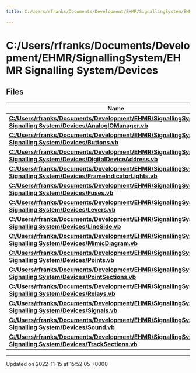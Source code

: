 ```yaml
---
title: C:/Users/rfranks/Documents/Development/EHMR/SignallingSystem/EHMR Signalling System/Devices

---
```


# C:/Users/rfranks/Documents/Development/EHMR/SignallingSystem/EHMR Signalling System/Devices



## Files

| Name           |
| -------------- |
| **[C:/Users/rfranks/Documents/Development/EHMR/SignallingSystem/EHMR Signalling System/Devices/AnalogIOManager.vb](/SignallingSystem-doc/vb/Files/AnalogIOManager_8vb/#file-analogiomanager.vb)**  |
| **[C:/Users/rfranks/Documents/Development/EHMR/SignallingSystem/EHMR Signalling System/Devices/Buttons.vb](/SignallingSystem-doc/vb/Files/Buttons_8vb/#file-buttons.vb)**  |
| **[C:/Users/rfranks/Documents/Development/EHMR/SignallingSystem/EHMR Signalling System/Devices/DigitalDeviceAddress.vb](/SignallingSystem-doc/vb/Files/DigitalDeviceAddress_8vb/#file-digitaldeviceaddress.vb)**  |
| **[C:/Users/rfranks/Documents/Development/EHMR/SignallingSystem/EHMR Signalling System/Devices/FrameIndicatorLights.vb](/SignallingSystem-doc/vb/Files/FrameIndicatorLights_8vb/#file-frameindicatorlights.vb)**  |
| **[C:/Users/rfranks/Documents/Development/EHMR/SignallingSystem/EHMR Signalling System/Devices/Fuses.vb](/SignallingSystem-doc/vb/Files/Fuses_8vb/#file-fuses.vb)**  |
| **[C:/Users/rfranks/Documents/Development/EHMR/SignallingSystem/EHMR Signalling System/Devices/Levers.vb](/SignallingSystem-doc/vb/Files/Levers_8vb/#file-levers.vb)**  |
| **[C:/Users/rfranks/Documents/Development/EHMR/SignallingSystem/EHMR Signalling System/Devices/LineSide.vb](/SignallingSystem-doc/vb/Files/LineSide_8vb/#file-lineside.vb)**  |
| **[C:/Users/rfranks/Documents/Development/EHMR/SignallingSystem/EHMR Signalling System/Devices/MimicDiagram.vb](/SignallingSystem-doc/vb/Files/MimicDiagram_8vb/#file-mimicdiagram.vb)**  |
| **[C:/Users/rfranks/Documents/Development/EHMR/SignallingSystem/EHMR Signalling System/Devices/Points.vb](/SignallingSystem-doc/vb/Files/Points_8vb/#file-points.vb)**  |
| **[C:/Users/rfranks/Documents/Development/EHMR/SignallingSystem/EHMR Signalling System/Devices/PointSections.vb](/SignallingSystem-doc/vb/Files/PointSections_8vb/#file-pointsections.vb)**  |
| **[C:/Users/rfranks/Documents/Development/EHMR/SignallingSystem/EHMR Signalling System/Devices/Relays.vb](/SignallingSystem-doc/vb/Files/Relays_8vb/#file-relays.vb)**  |
| **[C:/Users/rfranks/Documents/Development/EHMR/SignallingSystem/EHMR Signalling System/Devices/Signals.vb](/SignallingSystem-doc/vb/Files/Signals_8vb/#file-signals.vb)**  |
| **[C:/Users/rfranks/Documents/Development/EHMR/SignallingSystem/EHMR Signalling System/Devices/Sound.vb](/SignallingSystem-doc/vb/Files/Sound_8vb/#file-sound.vb)**  |
| **[C:/Users/rfranks/Documents/Development/EHMR/SignallingSystem/EHMR Signalling System/Devices/TrackSections.vb](/SignallingSystem-doc/vb/Files/TrackSections_8vb/#file-tracksections.vb)**  |






-------------------------------

Updated on 2022-11-15 at 15:52:05 +0000
